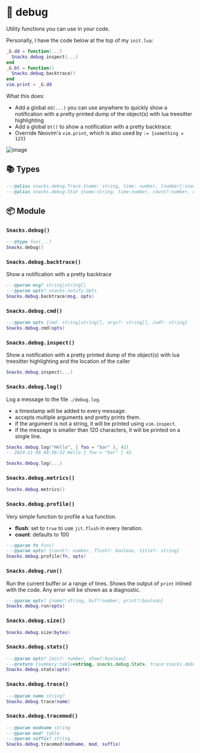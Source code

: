 # 🍿 debug

Utility functions you can use in your code.

Personally, I have the code below at the top of my `init.lua`:

```lua
_G.dd = function(...)
  Snacks.debug.inspect(...)
end
_G.bt = function()
  Snacks.debug.backtrace()
end
vim.print = _G.dd
```

What this does:

- Add a global `dd(...)` you can use anywhere to quickly show a
  notification with a pretty printed dump of the object(s)
  with lua treesitter highlighting
- Add a global `bt()` to show a notification with a pretty
  backtrace.
- Override Neovim's `vim.print`, which is also used by `:= {something = 123}`

![image](https://github.com/user-attachments/assets/0517aed7-fbd0-42ee-8058-c213410d80a7)

<!-- docgen -->

## 📚 Types

```lua
---@alias snacks.debug.Trace {name: string, time: number, [number]:snacks.debug.Trace}
---@alias snacks.debug.Stat {name:string, time:number, count?:number, depth?:number}
```

## 📦 Module

### `Snacks.debug()`

```lua
---@type fun(...)
Snacks.debug()
```

### `Snacks.debug.backtrace()`

Show a notification with a pretty backtrace

```lua
---@param msg? string|string[]
---@param opts? snacks.notify.Opts
Snacks.debug.backtrace(msg, opts)
```

### `Snacks.debug.cmd()`

```lua
---@param opts {cmd: string|string[], args?: string[], cwd?: string}
Snacks.debug.cmd(opts)
```

### `Snacks.debug.inspect()`

Show a notification with a pretty printed dump of the object(s)
with lua treesitter highlighting and the location of the caller

```lua
Snacks.debug.inspect(...)
```

### `Snacks.debug.log()`

Log a message to the file `./debug.log`.
- a timestamp will be added to every message.
- accepts multiple arguments and pretty prints them.
- if the argument is not a string, it will be printed using `vim.inspect`.
- if the message is smaller than 120 characters, it will be printed on a single line.

```lua
Snacks.debug.log("Hello", { foo = "bar" }, 42)
-- 2024-11-08 08:56:52 Hello { foo = "bar" } 42
```

```lua
Snacks.debug.log(...)
```

### `Snacks.debug.metrics()`

```lua
Snacks.debug.metrics()
```

### `Snacks.debug.profile()`

Very simple function to profile a lua function.
* **flush**: set to `true` to use `jit.flush` in every iteration.
* **count**: defaults to 100

```lua
---@param fn fun()
---@param opts? {count?: number, flush?: boolean, title?: string}
Snacks.debug.profile(fn, opts)
```

### `Snacks.debug.run()`

Run the current buffer or a range of lines.
Shows the output of `print` inlined with the code.
Any error will be shown as a diagnostic.

```lua
---@param opts? {name?:string, buf?:number, print?:boolean}
Snacks.debug.run(opts)
```

### `Snacks.debug.size()`

```lua
Snacks.debug.size(bytes)
```

### `Snacks.debug.stats()`

```lua
---@param opts? {min?: number, show?:boolean}
---@return {summary:table<string, snacks.debug.Stat>, trace:snacks.debug.Stat[], traces:snacks.debug.Trace[]}
Snacks.debug.stats(opts)
```

### `Snacks.debug.trace()`

```lua
---@param name string?
Snacks.debug.trace(name)
```

### `Snacks.debug.tracemod()`

```lua
---@param modname string
---@param mod? table
---@param suffix? string
Snacks.debug.tracemod(modname, mod, suffix)
```
